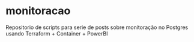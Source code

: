 # monitoracao
Repositorio de scripts para serie de posts sobre monitoração no Postgres usando Terraform + Container + PowerBI
